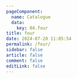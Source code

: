 ```yaml
---
pageComponent:
  name: Catalogue
  data:
    key: 04.four
title: four
date: 2024-07-20 11:05:54
permalink: /four/
sidebar: false
article: false
comment: false
editLink: false
---
```

